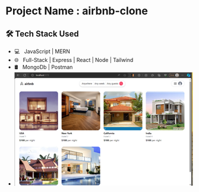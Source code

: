 <h1>Project Name : airbnb-clone</h1>
<h2>🛠 Tech Stack Used</h2>

- 💻 &nbsp; JavaScript | MERN  
- 🌐 &nbsp; Full-Stack | Express | React | Node | Tailwind  
- 🛢 &nbsp; MongoDb | Postman
- ![Image Alt Text](images/index.png)
